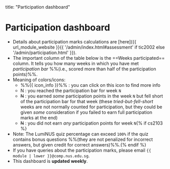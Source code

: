 <frontmatter>
title: "Participation dashboard"
</frontmatter>

<h1 class="display-4">Participation dashboard</h1>

<box>

* Details about participation marks calculations are [here]({{ url_module_website }}{{ '/admin/index.html#assessment' if tic2002 else '/admin/participation.html' }}).
* The important column of the table below is the <span class="text-monospace">==Weeks participated==</span> column. It tells you how many weeks in which you have met _participation bar_ %%(i.e., scored more than half of the participation points)%%.
* Meaning of colors/icons:
  * %%{{ icon_info }}%% : you can click on this icon to find more info
  * <span class="badge badge-success">N</span> : you reached the participation bar for week `N`
  * <span class="badge badge-warning">~~N~~</span> : you earned _some_ participation points in the week `N` but fell short of the participation bar for that week (these _tried-but-fell-short_ weeks are not normally counted for participation, but they could be given _some_ consideration if you failed to earn full participation marks at the end)
  * <span class="badge badge-danger">~~N~~</span> : you did not earn _any_ participation points for week `N`{% if cs2103 %}
* Note: The LumiNUS quiz percentage can exceed `100%` if the quiz contains bonus questions %%(they are not penalized for incorrect answers, but given credit for correct answers)%%.{% endif %}
* If you have queries about the participation marks, please email `{{ module | lower }}@comp.nus.edu.sg`.
* This dashboard is **updated weekly**.
</box>

<include src="{{ module | lower }}/participation-table.mbdf" />
